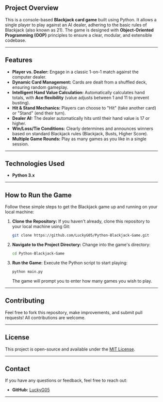 ## Project Overview

This is a console-based **Blackjack card game** built using Python. It allows a single player to play against an AI dealer, adhering to the basic rules of Blackjack (also known as 21). The game is designed with **Object-Oriented Programming (OOP)** principles to ensure a clear, modular, and extensible codebase.

---

## Features

* **Player vs. Dealer:** Engage in a classic 1-on-1 match against the computer dealer.
* **Dynamic Card Management:** Cards are dealt from a shuffled deck, ensuring random gameplay.
* **Intelligent Hand Value Calculation:** Automatically calculates hand totals, with **Ace flexibility** (value adjusts between 1 and 11 to prevent busting).
* **Hit & Stand Mechanics:** Players can choose to "Hit" (take another card) or "Stand" (end their turn).
* **Dealer AI:** The dealer automatically hits until their hand value is 17 or higher.
* **Win/Loss/Tie Conditions:** Clearly determines and announces winners based on standard Blackjack rules (Blackjack, Busts, Higher Score).
* **Multiple Game Rounds:** Play as many games as you like in a single session.

---

## Technologies Used

* **Python 3.x**

---

## How to Run the Game

Follow these simple steps to get the Blackjack game up and running on your local machine:

1.  **Clone the Repository:**
    If you haven't already, clone this repository to your local machine using Git:
    ```bash
    git clone https://github.com/LuckyG05/Python-Blackjack-Game.git

2.  **Navigate to the Project Directory:**
    Change into the game's directory:
    ```bash
    cd Python-Blackjack-Game
    ```

3.  **Run the Game:**
    Execute the Python script to start playing:
    ```bash
    python main.py
    ```

    The game will prompt you to enter how many games you wish to play.

---

## Contributing

Feel free to fork this repository, make improvements, and submit pull requests! All contributions are welcome.

---

## License

This project is open-source and available under the [MIT License](https://opensource.org/licenses/MIT).

---

## Contact

If you have any questions or feedback, feel free to reach out:

* **GitHub:** [LuckyG05](https://github.com/LuckyG05)
    
---